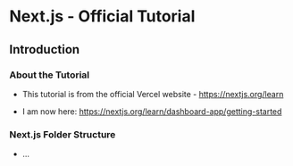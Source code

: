 # Next.js - Official Tutorial

## Introduction

### About the Tutorial

- This tutorial is from the official Vercel website - https://nextjs.org/learn

- I am now here: https://nextjs.org/learn/dashboard-app/getting-started

### Next.js Folder Structure

- ...
